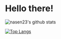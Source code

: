 # Hello there!

![nasen23's github stats](https://github-readme-stats.vercel.app/api?username=nasen23&count_private=true)

[![Top Langs](https://github-readme-stats.vercel.app/api/top-langs/?username=nasen23&hide=html&langs_count=8&layout=compact)](https://github.com/nasen23)
